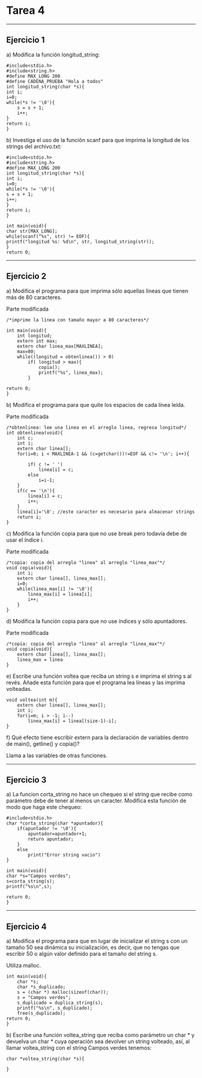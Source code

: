 # Tarea 4

--------

## Ejercicio 1

a) Modifica la función longitud_string:

```
#include<stdio.h>
#include<string.h>
#define MAX_LONG 200
#define CADENA_PRUEBA "Hola a todos"
int longitud_string(char *s){
int i;
i=0;
while(*s != '\0'){
    s = s + 1;
    i++;
}
return i;
}

```

b)  Investiga el uso de la función scanf para que imprima la longitud de los strings del archivo.txt:


```
#include<stdio.h>
#include<string.h>
#define MAX_LONG 200
int longitud_string(char *s){
int i;
i=0;
while(*s != '\0'){
s = s + 1;
i++;
}
return i;
}

int main(void){
char str[MAX_LONG];
while(scanf("%s", str) != EOF){
printf("longitud %s: %d\n", str, longitud_string(str));
}
return 0;

```

-------

## Ejercicio 2

a) Modifica el programa para que imprima sólo aquellas líneas que tienen más de 80 caracteres.

Parte modificada

```
/*imprime la línea con tamaño mayor a 80 caracteres*/

int main(void){
    int longitud;
    extern int max;
    extern char linea_max[MAXLINEA];
    max=80;
    while((longitud = obtenlinea()) > 0)
        if( longitud > max){
            copia();
            printf("%s", linea_max);
        }

return 0;
}

```

b) Modifica el programa para que quite los espacios de cada línea leída.

Parte modificada

```
/*obtenlinea: lee una linea en el arreglo linea, regresa longitud*/
int obtenlinea(void){
    int c;
    int i;
    extern char linea[];
    for(i=0; i < MAXLINEA-1 && (c=getchar())!=EOF && c!= '\n'; i++){

        if( c != ' ')
            linea[i] = c;
        else
            i=i-1;
    }
    if(c == '\n'){
        linea[i] = c;
        i++;
    }
    linea[i]='\0'; //este caracter es necesario para almacenar strings
    return i;
}
```

c) Modifica la función copia para que no use break pero todavía debe de usar el índice i.

Parte modificada

```
/*copia: copia del arreglo "linea" al arreglo "linea_max"*/
void copia(void){ 
    int i;
    extern char linea[], linea_max[];
    i=0;
    while(linea_max[i] != '\0'){
        linea_max[i] = linea[i];
        i++;    
    }
}
```

d) Modifica la función copia para que no use índices y sólo apuntadores.

Parte modificada

```
/*copia: copia del arreglo "linea" al arreglo "linea_max"*/
void copia(void){ 
    extern char linea[], linea_max[];
    linea_max = linea
}
```
e) Escribe una función voltea que reciba un string s e imprima el string s al revés. Añade esta función para que el programa lea líneas y las imprima volteadas.

```
void voltea(int m){
    extern char linea[], linea_max[];
    int i;
    for(i=m; i > -1; i--)
        linea_max[i] = linea[(size-1)-i];
}
```
f) Qué efecto tiene escribir extern para la declaración de variables dentro de main(), getline() y copia()?

Llama a las variables de otras funciones. 

---------

## Ejercicio 3

a) La funcion corta_string no hace un chequeo si el string que recibe como parámetro debe de tener al menos un caracter. Modifica esta función de modo que haga este chequeo:

```
#include<stdio.h>
char *corta_string(char *apuntador){
    if(apuntador != '\0'){
        apuntador=apuntador+1;
        return apuntador;
    }
    else
        print("Error string vacio")
}

int main(void){
char *s="Campos verdes";
s=corta_string(s);
printf("%s\n",s);

return 0;
}
```

------

## Ejercicio 4

a) Modifica el programa para que en lugar de inicializar el string s con un tamaño 50 sea dinámica su inicialización, es decir, que no tengas que escribir 50 o algún valor definido para el tamaño del string s.

Utiliza malloc.

```
int main(void){
    char *s;
    char *s_duplicado;
    s = (char *) malloc(sizeof(char));
    s = "Campos verdes";
    s_duplicado = duplica_string(s);
    printf("%s\n", s_duplicado);
    free(s_duplicado);
return 0;
}
```

b) Escribe una función voltea_string que reciba como parámetro un char * y devuelva un char * cuya operación sea devolver un string volteado, así, al llamar voltea_string con el string Campos verdes tenemos:

```
char *voltea_string(char *s){
    
}
```













